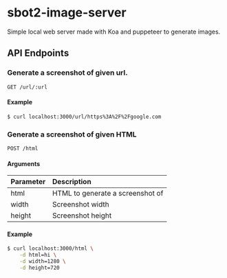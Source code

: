 # sbot2-image-server
Simple local web server made with Koa and puppeteer to generate images. 

## API Endpoints
### Generate a screenshot of given url.
```
GET /url/:url
```

#### Example
```bash
$ curl localhost:3000/url/https%3A%2F%2Fgoogle.com
```

### Generate a screenshot of given HTML
```
POST /html
```

#### Arguments

| Parameter | Description                      |
| :-------- | :------------------------------- |
| html      | HTML to generate a screenshot of |
| width     | Screenshot width                 |
| height    | Screenshot height                |

#### Example
```bash
$ curl localhost:3000/html \
    -d html=hi \
    -d width=1280 \
    -d height=720
```